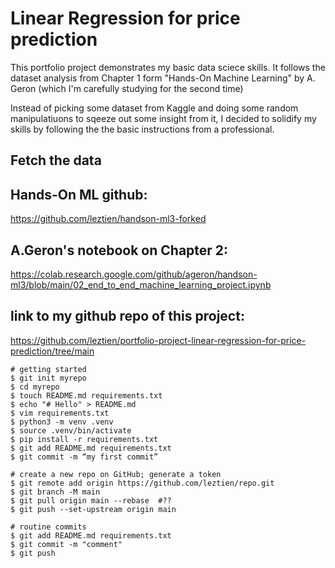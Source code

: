 # Linear Regression for price prediction
This portfolio project demonstrates my basic data sciece skills.
It follows the dataset analysis from Chapter 1 form "Hands-On Machine Learning" by A. Geron (which I'm carefully studying for the second time)

Instead of picking some dataset from Kaggle and doing some random manipulatiuons to sqeeze out some insight from it, I decided to solidify my skills by following the the basic instructions from a professional.


## Fetch the data

## Hands-On ML github:
https://github.com/leztien/handson-ml3-forked

## A.Geron's notebook on Chapter 2:
https://colab.research.google.com/github/ageron/handson-ml3/blob/main/02_end_to_end_machine_learning_project.ipynb

## link to my github repo of this project:
https://github.com/leztien/portfolio-project-linear-regression-for-price-prediction/tree/main




```shell
# getting started
$ git init myrepo
$ cd myrepo
$ touch README.md requirements.txt
$ echo "# Hello" > README.md
$ vim requirements.txt
$ python3 -m venv .venv
$ source .venv/bin/activate
$ pip install -r requirements.txt
$ git add README.md requirements.txt
$ git commit -m “my first commit”

# create a new repo on GitHub; generate a token
$ git remote add origin https://github.com/leztien/repo.git
$ git branch -M main
$ git pull origin main --rebase  #??
$ git push --set-upstream origin main

# routine commits
$ git add README.md requirements.txt
$ git commit -m "comment"
$ git push
```
